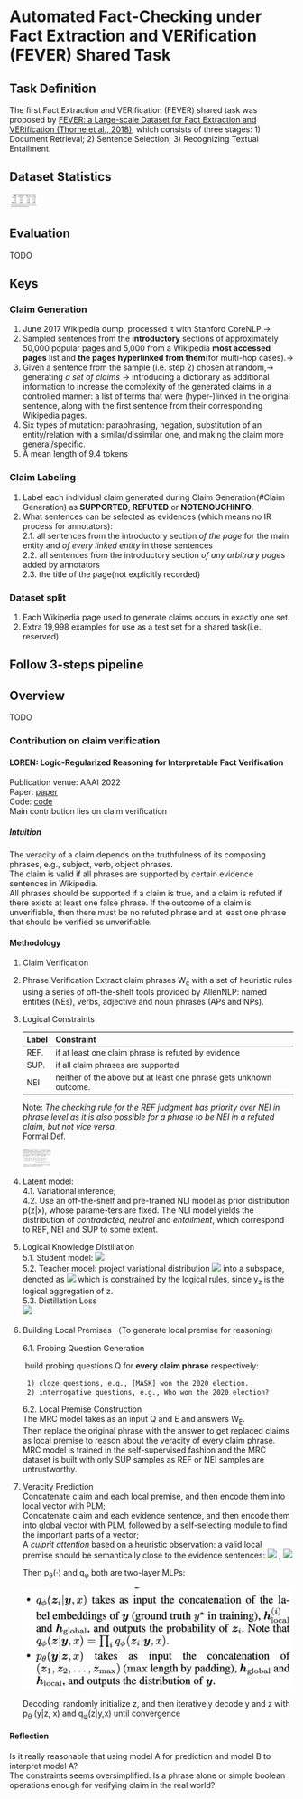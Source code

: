 # Automated Fact-Checking under Fact Extraction and VERification (FEVER) Shared Task

## Task Definition
The first Fact Extraction and VERification (FEVER) shared task was proposed by [FEVER: a Large-scale Dataset for Fact Extraction and VERification (Thorne et al., 2018)](https://aclanthology.org/N18-1074/), which consists of three stages: 1) Document Retrieval; 2) Sentence Selection; 3) Recognizing Textual Entailment.

## Dataset Statistics

<img src="figs/fever_statistics.png"  width="500" style="zoom:10%;" >

## Evaluation
TODO
## Keys
### Claim Generation
1. June 2017 Wikipedia dump, processed it with Stanford CoreNLP.->
2. Sampled sentences from the **introductory** sections of approximately 50,000 popular pages and  5,000 from a Wikipedia **most accessed pages** list and **the pages hyperlinked from them**(for multi-hop cases).->
3. Given a sentence from the sample (i.e. step 2) chosen at random,-> generating *a set of claims*  -> introducing a dictionary as additional information to increase the complexity of the generated claims in a controlled manner: a list of terms that were (hyper-)linked in the original sentence, along with the first sentence from their corresponding Wikipedia pages.
4. Six types of mutation: paraphrasing, negation, substitution of an entity/relation with a similar/dissimilar one, and making the claim more general/specific.
5. A mean length of 9.4 tokens
### Claim Labeling
1. Label each individual claim generated during Claim Generation(#Claim Generation) as **SUPPORTED**, **REFUTED** or **NOTENOUGHINFO**.
2. What sentences can be selected as evidences (which means no IR process for annotators): \
	2.1.  all sentences from the introductory section *of the page* for the main entity and *of every linked entity* in those sentences\
	2.2. all sentences from the introductory section *of any arbitrary pages* added by annotators\
	2.3. the title of the page(not explicitly recorded)
### Dataset split
1. Each Wikipedia page used to generate claims occurs in exactly one set.
2. Extra 19,998 examples for use as a test set for a shared task(i.e., reserved).

## Follow 3-steps pipeline
## Overview
TODO
### Contribution on claim verification
#### LOREN: Logic-Regularized Reasoning for Interpretable Fact Verification
Publication venue: AAAI 2022 \
Paper: [paper](https://arxiv.org/pdf/2012.13577.pdf) \
Code: [code](https://github.com/jiangjiechen/LOREN) \
Main contribution lies on claim verification
##### Intuition
The veracity of a claim depends on the truthfulness of its composing phrases, e.g., subject, verb, object phrases.  
The claim is valid if all phrases are supported by certain evidence sentences in Wikipedia. \
All phrases should be supported if a claim is true, and a claim is refuted if there exists at least one false phrase. If the outcome of a claim is unverifiable, then there must be no refuted phrase and at least one phrase that should be verified as unverifiable.
#### Methodology
1. Claim Verification

2. Phrase Verification
	Extract claim phrases W<sub>c</sub> with a set of heuristic rules using a series of off-the-shelf tools provided by AllenNLP: named entities (NEs), verbs, adjective and noun phrases (APs and NPs).
	
3. Logical Constraints
	
	| Label | Constraint |
	| ----- | ---------- |
	| REF.| if at least one claim phrase is refuted by evidence|
	| SUP.|if all claim phrases are supported|
	|NEI|neither of the above but at least one phrase gets unknown outcome. |
	
	Note: *The checking rule for the REF judgment has priority over NEI in phrase level  as it is also possible for a phrase to be NEI in a refuted claim, but not vice versa.* \
	Formal Def.	
	
	<img src="figs/LOREN_def1.png" alt="LOREN_def1" width="500" style="zoom:10%;" >
	
4. Latent model: \
	4.1. Variational inference; \
	4.2. Use an off-the-shelf and pre-trained NLI model as prior distribution p(z|x), whose parame-ters are fixed. The NLI model yields the distribution of *contradicted*, *neutral* and *entailment*, which correspond to REF, NEI and SUP to some extent.
	
5. Logical Knowledge Distillation \
	5.1. Student model: <img src="https://render.githubusercontent.com/render/math?math=p_\theta(y|z,x)"> \
	5.2. Teacher model: project variational distribution <img src="https://render.githubusercontent.com/render/math?math=p_\phi(y|z,x)"> into a subspace, denoted as <img src="https://render.githubusercontent.com/render/math?math=q_{\phi}^{T}(y|z,x)"> which is constrained by the logical rules, since y<sub>z</sub>  is the logical aggregation of z. \
	5.3. Distillation Loss \
	​		<img src="https://render.githubusercontent.com/render/math?math=\mathcal{L}_{\text {logic }}(\theta, \phi)=D_{\text {KL }}\left(p_{\theta}(\boldsymbol{y} \mid \boldsymbol{z}, x) \| q_{\phi}^{\mathrm{T}}\left(\boldsymbol{y}_{z} \mid \boldsymbol{y}, x\right)\right)">
	
6. Building Local Premises （To generate local premise for reasoning)
	
	  6.1. Probing Question Generation

	​	build probing questions Q for **every claim phrase** respectively:

  		1) cloze questions, e.g., [MASK] won the 2020 election.
  		2) interrogative questions, e.g., Who won the 2020 election?

	6.2. Local Premise Construction\
			The MRC model takes as an input Q and E and answers W<sub>E</sub>. \
			 Then replace the original phrase with the answer to get replaced claims as local premise to reason about the veracity of every claim phrase.\
			 MRC model is trained in the self-supervised fashion and the MRC dataset is built with only SUP samples as REF or NEI samples are untrustworthy.

7. Veracity Prediction\
		Concatenate claim and each local premise, and then encode them into local vector with PLM;\
		Concatenate claim and each evidence sentence, and then encode them into global vector with PLM, followed by a self-selecting module to find the important parts of a vector;\
		A *culprit attention* based on a heuristic observation: a valid local premise should be semantically close to the evidence sentences:
		<img src="https://render.githubusercontent.com/render/math?math=\boldsymbol{h}_{\mathrm{local}}=\tanh \left(\sum_{i=1}^{\left|\mathcal{W}_{c}\right|} \alpha_{i} \boldsymbol{h}_{\mathrm{local}}^{(i)}\right)"> , <img src="https://render.githubusercontent.com/render/math?math=\alpha_{i}=\sigma\left(\mathbf{W}_{\alpha}\left[\boldsymbol{h}_{\mathrm{global}}\oplus \boldsymbol{h}_{\mathrm{local}}^{(i)}\right]\right)"> 
		
	Then p<sub>θ</sub>(·)  and q<sub>φ</sub> both are two-layer MLPs:
		
	<img src="figs/LOREN_pq.png" width="500" >
		
	Decoding: randomly initialize z, and then iteratively decode y and z with p<sub>θ</sub> (y|z, x) and q<sub>φ</sub>(z|y,x) until convergence
#### Reflection
Is it really reasonable that using model A for prediction and model B to interpret model A?\
The constraints seems oversimplified. Is a phrase alone or simple boolean operations enough for verifying claim in the real world?
	

